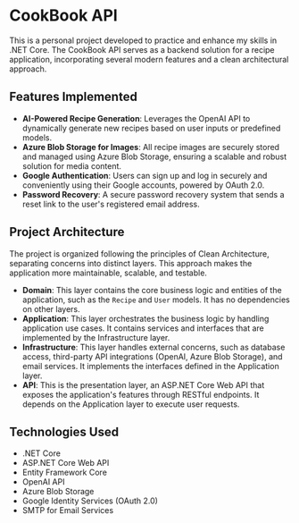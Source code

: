 ﻿
# CookBook API

This is a personal project developed to practice and enhance my skills in .NET Core. The CookBook API serves as a backend solution for a recipe application, incorporating several modern features and a clean architectural approach.

## Features Implemented

* **AI-Powered Recipe Generation**: Leverages the OpenAI API to dynamically generate new recipes based on user inputs or predefined models.
* **Azure Blob Storage for Images**: All recipe images are securely stored and managed using Azure Blob Storage, ensuring a scalable and robust solution for media content.
* **Google Authentication**: Users can sign up and log in securely and conveniently using their Google accounts, powered by OAuth 2.0.
* **Password Recovery**: A secure password recovery system that sends a reset link to the user's registered email address.

## Project Architecture

The project is organized following the principles of Clean Architecture, separating concerns into distinct layers. This approach makes the application more maintainable, scalable, and testable.

* **Domain**: This layer contains the core business logic and entities of the application, such as the `Recipe` and `User` models. It has no dependencies on other layers.
* **Application**: This layer orchestrates the business logic by handling application use cases. It contains services and interfaces that are implemented by the Infrastructure layer.
* **Infrastructure**: This layer handles external concerns, such as database access, third-party API integrations (OpenAI, Azure Blob Storage), and email services. It implements the interfaces defined in the Application layer.
* **API**: This is the presentation layer, an ASP.NET Core Web API that exposes the application's features through RESTful endpoints. It depends on the Application layer to execute user requests.

## Technologies Used

* .NET Core
* ASP.NET Core Web API
* Entity Framework Core
* OpenAI API
* Azure Blob Storage
* Google Identity Services (OAuth 2.0)
* SMTP for Email Services